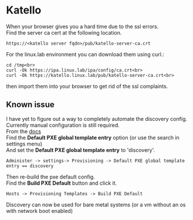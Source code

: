 # Katello
When your browser gives you a hard time due to the ssl errors.<br>
Find the server ca cert at the following location.<br>
```
https://<katello server fqdn>/pub/katello-server-ca.crt
```
For the linux.lab environment you can download them using curl.:
```
cd /tmp<br>
curl -Ok https://ipa.linux.lab/ipa/config/ca.crt<br>
curl -Ok https://katello.linux.lab/pub/katello-server-ca.crt<br>
```
then import them into your browser to get rid of the ssl complaints.<br>

## Known issue
I have yet to figure out a way to completely automate the discovery config.<br>
Currently manual configuration is still required.<br>
From the [docs](https://theforeman.org/plugins/foreman_discovery/)<br>
Find the **Default PXE global template entry** option (or use the search in settings menu)<br>
And set the **Default PXE global template entry** to 'discovery'.
```
Administer -> settings-> Provisioning -> Default PXE global template entry == discovery
```
Then re-build the pxe default config.<br>
Find the **Build PXE Default** button and click it.<br>
```
Hosts -> Provisioning Templates -> Build PXE Default
```
Discovery can now be used for bare metal systems (or a vm without an os with network boot enabled)